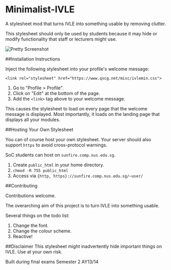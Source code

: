 Minimalist-IVLE
===============

A stylesheet mod that turns IVLE into something usable by removing clutter.

This stylesheet should only be used by students because it may hide or modify
functionality that staff or lecturers might use.

![Pretty Screenshot](https://raw.githubusercontent.com/cgcai/Minimalist-IVLE/master/screenshot.png)

##Installation Instructions

Inject the following stylesheet into your profile's welcome message:

    <link rel="stylesheet" href="https://www.qxcg.net/misc/ivlemin.css">

1. Go to "Profile > Profile".
2. Click on "Edit" at the bottom of the page.
3. Add the `<link>` tag above to your welcome message.

This causes the stylesheet to load on every page that the welcome message is
displayed. Most importantly, it loads on the landing page that displays all
your modules.

##Hosting Your Own Stylesheet

You can of course host your own stylesheet. Your server should also
support `https` to avoid cross-protocol warnings.

SoC students can host on `sunfire.comp.nus.edu.sg`.

1. Create `public_html` in your home directory.
2. `chmod -R 755 public_html`
3. Access via `{http, https}://sunfire.comp.nus.edu.sg/~user/`

##Contributing

Contributions welcome.

The overarching aim of this project is to turn IVLE into something usable.

Several things on the todo list:

1. Change the font.
2. Change the colour scheme.
3. Reactive!

##Disclaimer
This stylesheet might inadvertently hide important things on IVLE. Use at your
own risk.

Built during final exams Semester 2 AY13/14
